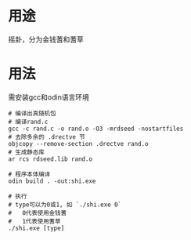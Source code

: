 # 用途

摇卦，分为金钱蓍和蓍草

# 用法
需安装gcc和odin语言环境  
```shell
# 编译出真随机包
# 编译rand.c
gcc -c rand.c -o rand.o -O3 -mrdseed -nostartfiles
# 去除多余的 .drectve 节
objcopy --remove-section .drectve rand.o
# 生成静态库
ar rcs rdseed.lib rand.o

# 程序本体编译
odin build . -out:shi.exe

# 执行
# type可以为0或1, 如 `./shi.exe 0`
#   0代表使用金钱蓍
#   1代表使用蓍草
./shi.exe [type]
```
